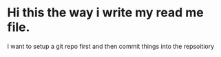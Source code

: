 # Hi this the way i write my read me file.

I want to setup a git repo first and then commit things into the repsoitiory
